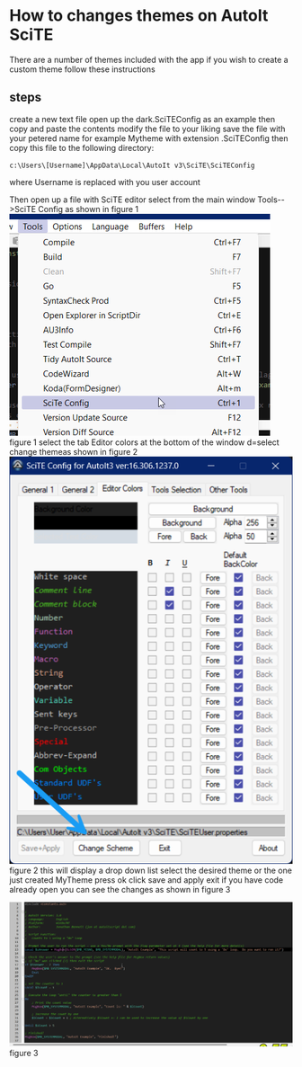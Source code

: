 # How to changes themes on AutoIt SciTE
There are a number of themes included with the app
if you wish to create a custom theme follow these instructions

## steps

create a new text file
open up the dark.SciTEConfig as an example then copy and paste the contents
modify the file to your liking
save the file with your petered name for example Mytheme with extension .SciTEConfig
then copy this file to the following directory:

    c:\Users\[Username]\AppData\Local\AutoIt v3\SciTE\SciTEConfig

where Username is replaced with you user account

Then open up a file with SciTE editor
select from the main window Tools-->SciTE Config as shown in figure 1
![changing themes](../../images/autoit/chanhingthemes.png)
figure 1
select the tab Editor colors
at the bottom of the window d=select change themeas shown in figure 2
![alt text](../../images/autoit/selectingthemepointing.png)
figure 2
this will display a drop down list 
select the desired theme or the one just created MyTheme
press ok
click save and apply
exit
if you have code already open you can see the changes as shown in figure 3

![alt text](../../images/autoit/darkthemecolors.png)
figure 3